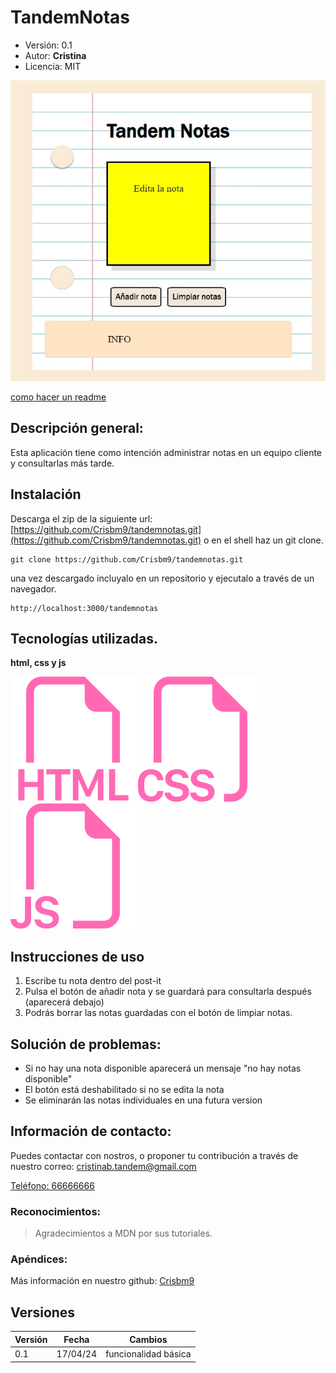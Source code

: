 # TandemNotas
- Versión: 0.1
- Autor: **Cristina**
- Licencia: MIT



![captacion de la aplicacion](notas.jpg)

[como hacer un readme](como-hacer-un-readme.md)


## Descripción general:
Esta aplicación tiene como intención administrar notas en un equipo cliente y consultarlas más tarde.


## Instalación
Descarga el zip de la siguiente url: 
[https://github.com/Crisbm9/tandemnotas.git](https://github.com/Crisbm9/tandemnotas.git)
o en el shell haz un git clone.
```shell
git clone https://github.com/Crisbm9/tandemnotas.git
```
una vez descargado incluyalo en un repositorio y ejecutalo a través de un navegador.
```
http://localhost:3000/tandemnotas
```

## Tecnologías utilizadas.
**html, css y js**

![icono-html](./html.svg)
![icono-html](./css.svg)
![icono-html](./js.svg)



## Instrucciones de uso
1. Escribe tu nota dentro del post-it
2. Pulsa el botón de añadir nota y se guardará para consultarla después (aparecerá debajo)
3. Podrás borrar las notas guardadas con el botón de limpiar notas.

## Solución de problemas:
- Si no hay una nota disponible aparecerá un mensaje "no hay notas disponible"
- El botón está deshabilitado si no se edita la nota
- Se eliminarán las notas individuales en una futura version

## Información de contacto:
Puedes contactar con nostros, o proponer tu contribución a través de nuestro correo:
[cristinab.tandem@gmail.com](mailto:cristinab.tandem@gmail.com)

[Teléfono: 66666666](tel:+34666666666)

### Reconocimientos:
>Agradecimientos a MDN por sus tutoriales.


### Apéndices:
Más información en nuestro github:
[Crisbm9](https://Crisbm9.github.io)

## Versiones
|Versión|Fecha|Cambios|
|--|--|--|
|0.1|17/04/24|funcionalidad básica|